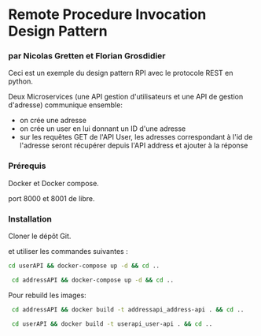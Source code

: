 # Remote Procedure Invocation  Design Pattern
### par Nicolas Gretten et Florian Grosdidier

Ceci est un exemple du design pattern RPI avec le protocole REST en python.

Deux Microservices (une API gestion d'utilisateurs et une API de gestion d'adresse) communique ensemble:
- on crée une adresse
- on crée un user en lui donnant un ID d'une adresse
- sur les requêtes GET de l'API User, les adresses correspondant à l'id de l'adresse seront récupérer depuis l'API address et ajouter à la réponse

### Prérequis
Docker et Docker compose.

port 8000 et 8001 de libre.
### Installation

Cloner le dépôt Git.

et utiliser les commandes suivantes :
 ``` bash
 cd userAPI && docker-compose up -d && cd ..
 ```

``` bash
 cd addressAPI && docker-compose up -d && cd ..
 ```

Pour rebuild les images:

``` bash
 cd addressAPI && docker build -t addressapi_address-api . && cd ..
 ```

``` bash
 cd userAPI && docker build -t userapi_user-api . && cd ..
 ```
